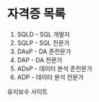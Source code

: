 # 자격증 목록
1. SQLD - SQL 개발자
2. SQLP - SQL 전문가
3. DAsP - DA 준전문가
4. DAP - DA 전문가
5. ADsP - 데이터 분석 준전문가
6. ADP - 데이터 분석 전문가


유지보수 사이트